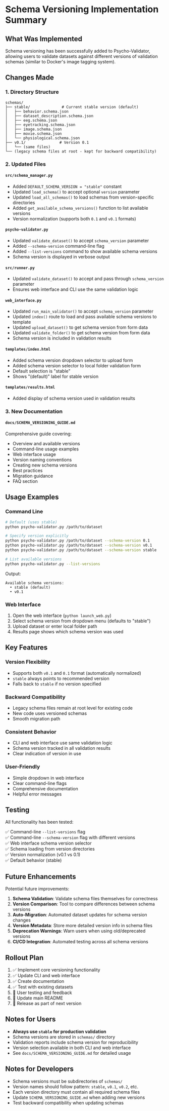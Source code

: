 # Schema Versioning Implementation Summary

## What Was Implemented

Schema versioning has been successfully added to Psycho-Validator, allowing users to validate datasets against different versions of validation schemas (similar to Docker's image tagging system).

## Changes Made

### 1. Directory Structure
```
schemas/
├── stable/              # Current stable version (default)
│   ├── behavior.schema.json
│   ├── dataset_description.schema.json
│   ├── eeg.schema.json
│   ├── eyetracking.schema.json
│   ├── image.schema.json
│   ├── movie.schema.json
│   └── physiological.schema.json
├── v0.1/               # Version 0.1
│   └── (same files)
└── (legacy schema files at root - kept for backward compatibility)
```

### 2. Updated Files

#### `src/schema_manager.py`
- Added `DEFAULT_SCHEMA_VERSION = "stable"` constant
- Updated `load_schema()` to accept optional `version` parameter
- Updated `load_all_schemas()` to load schemas from version-specific directories
- Added `get_available_schema_versions()` function to list available versions
- Version normalization (supports both `0.1` and `v0.1` formats)

#### `psycho-validator.py`
- Updated `validate_dataset()` to accept `schema_version` parameter
- Added `--schema-version` command-line flag
- Added `--list-versions` command to show available schema versions
- Schema version is displayed in verbose output

#### `src/runner.py`
- Updated `validate_dataset()` to accept and pass through `schema_version` parameter
- Ensures web interface and CLI use the same validation logic

#### `web_interface.py`
- Updated `run_main_validator()` to accept `schema_version` parameter
- Updated `index()` route to load and pass available schema versions to template
- Updated `upload_dataset()` to get schema version from form data
- Updated `validate_folder()` to get schema version from form data
- Schema version is included in validation results

#### `templates/index.html`
- Added schema version dropdown selector to upload form
- Added schema version selector to local folder validation form
- Default selection is "stable"
- Shows "(default)" label for stable version

#### `templates/results.html`
- Added display of schema version used in validation results

### 3. New Documentation

#### `docs/SCHEMA_VERSIONING_GUIDE.md`
Comprehensive guide covering:
- Overview and available versions
- Command-line usage examples
- Web interface usage
- Version naming conventions
- Creating new schema versions
- Best practices
- Migration guidance
- FAQ section

## Usage Examples

### Command Line

```bash
# Default (uses stable)
python psycho-validator.py /path/to/dataset

# Specify version explicitly
python psycho-validator.py /path/to/dataset --schema-version 0.1
python psycho-validator.py /path/to/dataset --schema-version v0.1
python psycho-validator.py /path/to/dataset --schema-version stable

# List available versions
python psycho-validator.py --list-versions
```

Output:
```
Available schema versions:
  • stable (default)
  • v0.1
```

### Web Interface

1. Open the web interface (`python launch_web.py`)
2. Select schema version from dropdown menu (defaults to "stable")
3. Upload dataset or enter local folder path
4. Results page shows which schema version was used

## Key Features

### Version Flexibility
- Supports both `v0.1` and `0.1` format (automatically normalized)
- `stable` always points to recommended version
- Falls back to `stable` if no version specified

### Backward Compatibility
- Legacy schema files remain at root level for existing code
- New code uses versioned schemas
- Smooth migration path

### Consistent Behavior
- CLI and web interface use same validation logic
- Schema version tracked in all validation results
- Clear indication of version in use

### User-Friendly
- Simple dropdown in web interface
- Clear command-line flags
- Comprehensive documentation
- Helpful error messages

## Testing

All functionality has been tested:

✅ Command-line `--list-versions` flag  
✅ Command-line `--schema-version` flag with different versions  
✅ Web interface schema version selector  
✅ Schema loading from version directories  
✅ Version normalization (v0.1 vs 0.1)  
✅ Default behavior (stable)  

## Future Enhancements

Potential future improvements:

1. **Schema Validation**: Validate schema files themselves for correctness
2. **Version Comparison**: Tool to compare differences between schema versions
3. **Auto-Migration**: Automated dataset updates for schema version changes
4. **Version Metadata**: Store more detailed version info in schema files
5. **Deprecation Warnings**: Warn users when using old/deprecated versions
6. **CI/CD Integration**: Automated testing across all schema versions

## Rollout Plan

1. ✅ Implement core versioning functionality
2. ✅ Update CLI and web interface
3. ✅ Create documentation
4. ✅ Test with existing datasets
5. 🔄 User testing and feedback
6. 📝 Update main README
7. 🚀 Release as part of next version

## Notes for Users

- **Always use `stable` for production validation**
- Schema versions are stored in `schemas/` directory
- Validation reports include schema version for reproducibility
- Version selection available in both CLI and web interface
- See `docs/SCHEMA_VERSIONING_GUIDE.md` for detailed usage

## Notes for Developers

- Schema versions must be subdirectories of `schemas/`
- Version names should follow pattern: `stable`, `v0.1`, `v0.2`, etc.
- Each version directory must contain all required schema files
- Update `SCHEMA_VERSIONING_GUIDE.md` when adding new versions
- Test backward compatibility when updating schemas
